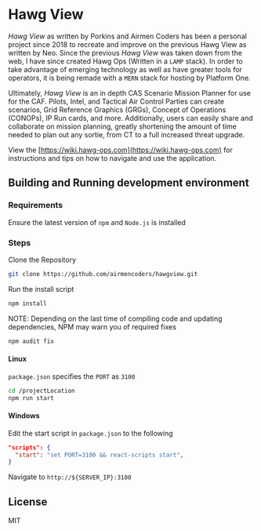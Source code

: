 # Hawg View
<em>Hawg View</em> as written by Porkins and Airmen Coders has been a personal project since 2018 to recreate and improve on the previous Hawg View as written by Neo.
Since the previous <em>Hawg View</em> was taken down from the web, I have since created Hawg Ops (Written in a `LAMP` stack).
In order to take advantage of emerging technology as well as have greater tools for operators, it is being remade with a `MERN` stack for hosting by Platform One.

Ultimately, <em>Hawg View</em> is an in depth CAS Scenario Mission Planner for use for the CAF. Pilots, Intel, and Tactical Air Control Parties can create scenarios, Grid Reference Graphics (GRGs), Concept of Operations (CONOPs), IP Run cards, and more. Additionally, users can easily share and collaborate on mission planning, greatly shortening the amount of time needed to plan out any sortie, from CT to a full increased threat upgrade.

View the [https://wiki.hawg-ops.com](https://wiki.hawg-ops.com) for instructions and tips on how to navigate and use the application.

## Building and Running development environment
### Requirements
Ensure the latest version of `npm` and `Node.js` is installed

### Steps
Clone the Repository
```bash
git clone https://github.com/airmencoders/hawgview.git
```

Run the install script
```bash
npm install
```

NOTE: Depending on the last time of compiling code and updating dependencies, NPM may warn you of required fixes
```bash
npm audit fix
```

#### Linux
`package.json` specifies the `PORT` as `3100`
```bash
cd /projectLocation
npm run start
```

#### Windows
Edit the start script in `package.json` to the following
```json
"scripts": {
  "start": "set PORT=3100 && react-scripts start",
}
```

Navigate to `http://${SERVER_IP}:3100`

## License
MIT